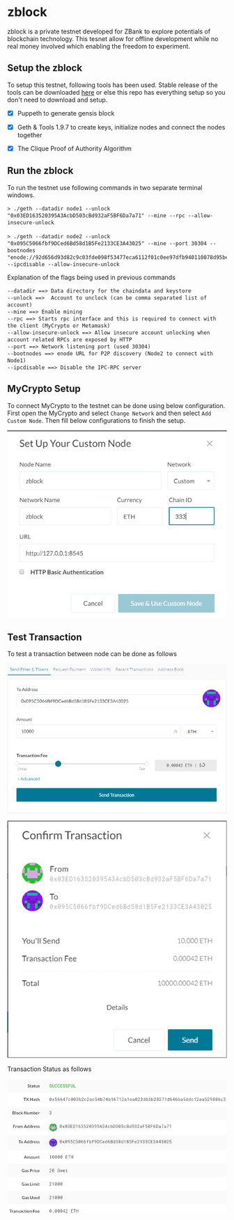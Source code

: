 # zblock

zblock is a private testnet developed for ZBank to explore potentials of blockchain technology. This tesnet allow for offline development while no real money involved which enabling the freedom to experiment.

## Setup the zblock

To setup this testnet, following tools has been used. Stable release of the tools can be downloaded [here](https://geth.ethereum.org/downloads/) or else this repo has everything setup so you don't need to download and setup.

- [x] Puppeth to generate gensis block

- [x] Geth & Tools 1.9.7 to create keys, initialize nodes and connect the nodes together

- [x] The Clique Proof of Authority Algorithm

## Run the zblock

To run the testnet use following commands in two separate terminal windows.

    > ./geth --datadir node1 --unlock "0x03ED163520395A3AcbD503cBd932aF5BF6Da7a71" --mine --rpc --allow-insecure-unlock

    > ./geth --datadir node2 --unlock "0x095C5066fbf9DCed6Bd58d1B5Fe2133CE3A43025" --mine --port 30304 --bootnodes "enode://92d656d93d82c9c03fde098f53477eca6112f01c0ee97dfb940110078d95be10e03b8663df69415f4b02b670867ee392324b28a98c8e1951c9953f4a8350964a@127.0.0.1:30303" --ipcdisable --allow-insecure-unlock

Explanation of the flags being used in previous commands

```
--datadir ==> Data directory for the chaindata and keystore
--unlock ==>  Account to unclock (can be comma separated list of account)
--mine ==> Enable mining
--rpc ==> Starts rpc interface and this is required to connect with the client (MyCrypto or Metamask)
--allow-insecure-unlock ==> Allow insecure account unlocking when account related RPCs are exposed by HTTP
--port ==> Network listening port (used 30304)
--bootnodes ==> enode URL for P2P discovery (Node2 to connect with Node1)
--ipcdisable ==> Disable the IPC-RPC server
```

## MyCrypto Setup

To connect MyCrypto to the testnet can be done using below configuration. First open the MyCrypto and select `Change Network` and then select `Add Custom Node`. Then fill below configurations to finish the setup.

<p align="center">
  <img src="https://github.com/chirathlv/zblock/blob/main/Screenshots/MyCryptoConfig.PNG">
</p>

## Test Transaction

To test a transaction between node can be done as follows

<p align="center">
  <img src="https://github.com/chirathlv/zblock/blob/main/Screenshots/Transaction_step_01.PNG">
</p>

<p align="center">
  <img src="https://github.com/chirathlv/zblock/blob/main/Screenshots/Transaction_step_02.PNG">
</p>

Transaction Status as follows

<p align="center">
  <img src="https://github.com/chirathlv/zblock/blob/main/Screenshots/Transaction_Status.PNG">
</p>
